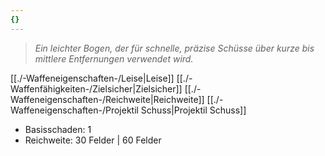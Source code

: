 ```yaml
---
{}
---
```

>*Ein leichter Bogen, der für schnelle, präzise Schüsse über kurze bis mittlere Entfernungen verwendet wird.*  
  
[[./-Waffeneigenschaften-/Leise|Leise]] [[./-Waffenfähigkeiten-/Zielsicher|Zielsicher]] [[./-Waffeneigenschaften-/Reichweite|Reichweite]] [[./-Waffeneigenschaften-/Projektil Schuss|Projektil Schuss]]  
  
- Basisschaden: 1  
- Reichweite: 30 Felder | 60 Felder